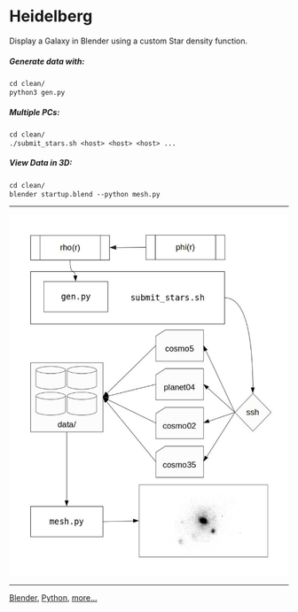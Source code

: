 # Heidelberg

Display a Galaxy in Blender using a custom Star density function.

##### Generate data with:
```
cd clean/
python3 gen.py
```

##### Multiple PCs:
```
cd clean/
./submit_stars.sh <host> <host> <host> ...
```

##### View Data in 3D:
```
cd clean/
blender startup.blend --python mesh.py
```

---
![process](https://github.com/HanEmile/Heidelberg/blob/master/visuals/process1.jpg)

---

[Blender](https://www.blender.org),
[Python](https://www.python.org/),
[more...](markdown/notes.md)
